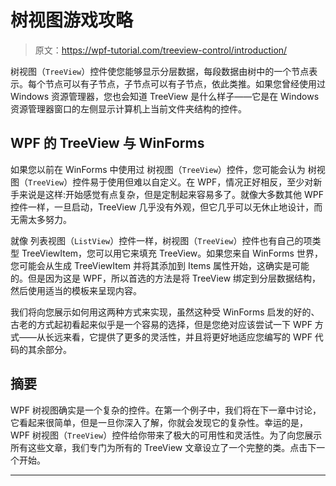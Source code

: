 # 树视图游戏攻略

> 原文：<https://wpf-tutorial.com/treeview-control/introduction/>

树视图（`TreeView`）控件使您能够显示分层数据，每段数据由树中的一个节点表示。每个节点可以有子节点，子节点可以有子节点，依此类推。如果您曾经使用过 Windows 资源管理器，您也会知道 TreeView 是什么样子——它是在 Windows 资源管理器窗口的左侧显示计算机上当前文件夹结构的控件。

## WPF 的 TreeView 与 WinForms

如果您以前在 WinForms 中使用过 树视图（`TreeView`）控件，您可能会认为 树视图（`TreeView`）控件易于使用但难以自定义。在 WPF，情况正好相反，至少对新手来说是这样:开始感觉有点复杂，但是定制起来容易多了。就像大多数其他 WPF 控件一样，一旦启动，TreeView 几乎没有外观，但它几乎可以无休止地设计，而无需太多努力。

就像 列表视图（`ListView`）控件一样，树视图（`TreeView`）控件也有自己的项类型 TreeViewItem，您可以用它来填充 TreeView。如果您来自 WinForms 世界，您可能会从生成 TreeViewItem 并将其添加到 Items 属性开始，这确实是可能的。但是因为这是 WPF，所以首选的方法是将 TreeView 绑定到分层数据结构，然后使用适当的模板来呈现内容。

我们将向您展示如何用这两种方式来实现，虽然这种受 WinForms 启发的好的、古老的方式起初看起来似乎是一个容易的选择，但是您绝对应该尝试一下 WPF 方式——从长远来看，它提供了更多的灵活性，并且将更好地适应您编写的 WPF 代码的其余部分。

## 摘要

<input type="hidden" name="IL_IN_ARTICLE">

WPF 树视图确实是一个复杂的控件。在第一个例子中，我们将在下一章中讨论，它看起来很简单，但是一旦你深入了解，你就会发现它的复杂性。幸运的是，WPF 树视图（`TreeView`）控件给你带来了极大的可用性和灵活性。为了向您展示所有这些文章，我们专门为所有的 TreeView 文章设立了一个完整的类。点击下一个开始。

* * *